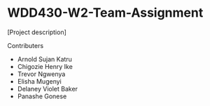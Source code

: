 # WDD430-W2-Team-Assignment

[Project description]

Contributers 
- Arnold Sujan Katru
- Chigozie Henry Ike
- Trevor Ngwenya
- Elisha Mugenyi
- Delaney Violet Baker
- Panashe Gonese 
